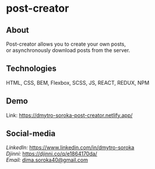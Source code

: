 # post-creator

## About

Post-creator allows you to create your own posts, <br/> or asynchronously download posts from the server.


## Technologies

HTML, CSS, BEM, Flexbox, SCSS, JS, REACT, REDUX, NPM



## Demo

Link: https://dmytro-soroka-post-creator.netlify.app/



## Social-media

_LinkedIn:_ https://www.linkedin.com/in/dmytro-soroka <br/>
_Djinni:_ https://djinni.co/q/e1864170da/ <br/>
_Email:_ dima.soroka40@gmail.com

